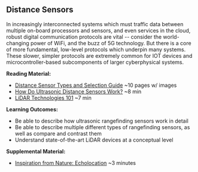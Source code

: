 <link rel="stylesheet" type="text/css" href="../../assets/css/styles.css">

## Distance Sensors

In increasingly interconnected systems which must traffic data between multiple on-board processors and sensors, and even services in the cloud, robust digital communication protocols are vital -- consider the world-changing power of WiFi, and the buzz of 5G technology. But there is a core of more fundamental, low-level protocols which underpin many systems. These slower, simpler protocols are extremely common for IOT devices and microcontroller-based subcomponents of larger cyberphysical systems.

**Reading Material:**
- [Distance Sensor Types and Selection Guide](assets/DistanceSensors_Seeed) ~10 pages w/ images
- [How Do Ultrasonic Distance Sensors Work?](https://www.youtube.com/watch?v=2ojWO1QNprw&ab_channel=element14presents) ~8 min
- [LiDAR Technologies 101](https://www.youtube.com/watch?v=3EehCU3csJQ&ab_channel=HesaiTechnology) ~7 min

**Learning Outcomes:**
- Be able to describe how ultrasonic rangefinding sensors work in detail
- Be able to describe multiple different types of rangefinding sensors, as well as compare and contrast them
- Understand state-of-the-art LiDAR devices at a conceptual level

**Supplemental Material:**
- [Inspiration from Nature: Echolocation](https://www.youtube.com/watch?v=i6IF7a24AFk&ab_channel=Smithsonian%27sNationalMuseumofNaturalHistory) ~3 minutes
